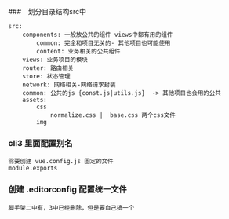 
###　划分目录结构src中
```
src:
    components: 一般放公共的组件 views中都有用的组件
        common: 完全和项目无关的- 其他项目也可能使用
        content: 业务相关的公共组件
    views: 业务项目的模块
    router: 路由相关
    store: 状态管理
    network: 网络相关-网络请求封装
    common: 公共的js {const.js|utils.js}  -> 其他项目也会用的公共
    assets:
        css
            normalize.css |  base.css 两个css文件
        img
```
### cli3 里面配置别名
    需要创建 vue.config.js 固定的文件
    module.exports

### 创建 .editorconfig 配置统一文件
    脚手架二中有，3中已经删除，但是要自己搞一个

